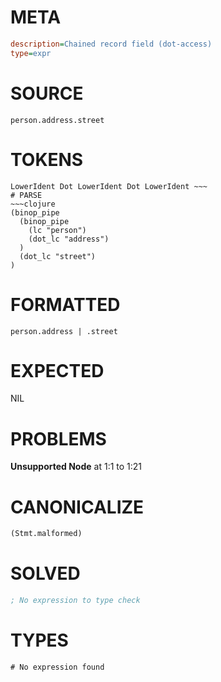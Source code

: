 # META
~~~ini
description=Chained record field (dot-access)
type=expr
~~~
# SOURCE
~~~roc
person.address.street
~~~
# TOKENS
~~~text
LowerIdent Dot LowerIdent Dot LowerIdent ~~~
# PARSE
~~~clojure
(binop_pipe
  (binop_pipe
    (lc "person")
    (dot_lc "address")
  )
  (dot_lc "street")
)
~~~
# FORMATTED
~~~roc
person.address | .street
~~~
# EXPECTED
NIL
# PROBLEMS
**Unsupported Node**
at 1:1 to 1:21

# CANONICALIZE
~~~clojure
(Stmt.malformed)
~~~
# SOLVED
~~~clojure
; No expression to type check
~~~
# TYPES
~~~roc
# No expression found
~~~
